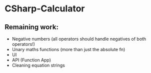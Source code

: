 # CSharp-Calculator

## Remaining work:
* Negative numbers (all operators should handle negatives of both operators!)
* Unary maths functions (more than just the absolute fn)
* UI
* API (Function App)
* Cleaning equation strings